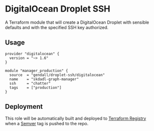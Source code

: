 # DigitalOcean Droplet SSH

A Terraform module that will create a DigitalOcean Droplet with sensible defaults and with the specified SSH key authorized.

## Usage

```hcl
provider "digitalocean" {
  version = "~> 1.6"
}

module "manager_production" {
  source  = "gendall/droplet-ssh/digitalocean"
  name    = "skdadl-graph-manager"
  ssh     = "chatter"
  tags    = ["production"]
}
```

## Deployment

This role will be automatically built and deployed to [Terraform Registry](https://registry.terraform.io/modules/gendall) when a [Semver](https://semver.org) tag is pushed to the repo.
